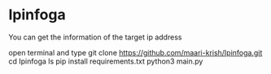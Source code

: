 # Ipinfoga
You can get the information of the target ip address

open terminal and type
git clone https://github.com/maari-krish/Ipinfoga.git
cd Ipinfoga
ls
pip install requirements.txt
python3 main.py
